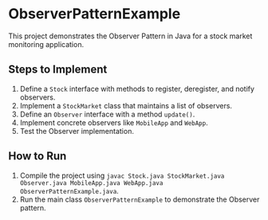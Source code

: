 # ObserverPatternExample

This project demonstrates the Observer Pattern in Java for a stock market monitoring application.

## Steps to Implement
1. Define a `Stock` interface with methods to register, deregister, and notify observers.
2. Implement a `StockMarket` class that maintains a list of observers.
3. Define an `Observer` interface with a method `update()`.
4. Implement concrete observers like `MobileApp` and `WebApp`.
5. Test the Observer implementation.

## How to Run
1. Compile the project using `javac Stock.java StockMarket.java Observer.java MobileApp.java WebApp.java ObserverPatternExample.java`.
2. Run the main class `ObserverPatternExample` to demonstrate the Observer pattern.

